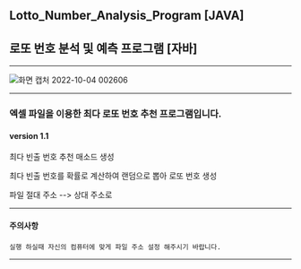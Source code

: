 ## Lotto_Number_Analysis_Program [JAVA]

## 로또 번호 분석 및 예측 프로그램 [자바]

-------------------------------------------------------------------------------------------------------------------------------------

![화면 캡처 2022-10-04 002606](https://user-images.githubusercontent.com/101334646/193617347-5bc636e1-688e-447a-838d-b2648991b0df.jpg)

-------------------------------------------------------------------------------------------------------------------------------------

### 엑셀 파일을 이용한 최다 로또 번호 추천 프로그램입니다.

#### version 1.1

최다 빈출 번호 추천 매소드 생성

최다 빈출 번호를 확률로 계산하여 랜덤으로 뽑아 로또 번호 생성

파일 절대 주소 --> 상대 주소로 

-------------------------------------------------------------------------------------------------------------------------------------

#### 주의사항
```
실행 하실때 자신의 컴퓨터에 맞게 파일 주소 설정 해주시기 바랍니다.
```

-------------------------------------------------------------------------------------------------------------------------------------
